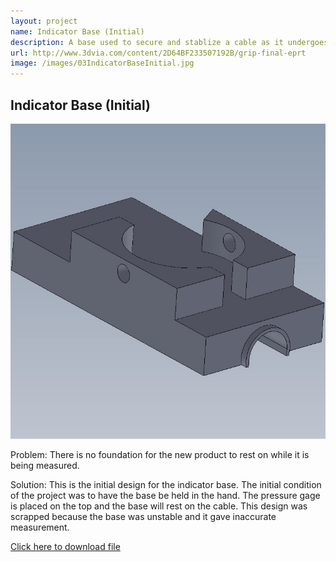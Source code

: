 ```yaml
---
layout: project
name: Indicator Base (Initial)
description: A base used to secure and stablize a cable as it undergoes quality control inspection. This is the initial design for handheld use...(Please click on picture for more detail)
url: http://www.3dvia.com/content/2D64BF233507192B/grip-final-eprt
image: /images/03IndicatorBaseInitial.jpg
---
```

Indicator Base (Initial)
------------------------

<img class="image fit" src="/images/03IndicatorBaseInitial.jpg">

Problem: There is no foundation for the new product to rest on while it is being measured.

Solution: This is the initial design for the indicator base. The initial condition of the
project was to have the base be held in the hand. The pressure gage is placed on
the top and the base will rest on the cable. This design was scrapped because
the base was unstable and it gave inaccurate measurement.

[Click here to download file](http://www.3dvia.com/content/2D64BF233507192B/grip-final-eprt)
